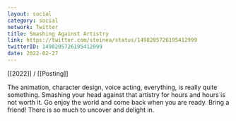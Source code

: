 ```yaml
---
layout: social
category: social
network: Twitter
title: Smashing Against Artistry
link: https://twitter.com/steinea/status/1498205726195412999
twitterID: 1498205726195412999
date: 2022-02-27
---
```


[[2022]] / [[Posting]]

The animation, character design, voice acting, everything, is really quite something. Smashing your head against that artistry for hours and hours is not worth it. Go enjoy the world and come back when you are ready. Bring a friend! There is so much to uncover and delight in.
